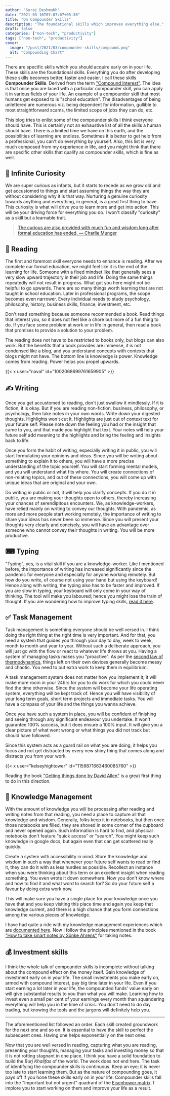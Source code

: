 ```yaml
---
author: "Suraj Deshmukh"
date: "2021-03-16T07:07:07+05:30"
title: "On Compounder Skills"
description: "The foundational skills which improves everything else."
draft: false
categories: ["non-tech", "productivity"]
tags: ["non-tech", "productivity"]
cover:
  image: "/post/2021/03/compounder-skills/compound.png"
  alt: "Compounding Chart"
---
```


There are specific skills which you should acquire early on in your life. These skills are the foundational skills. Everything you do after developing these skills becomes better, faster and easier. I call these skills **Compounder Skills**. Derived from the term ["Compound Interest"](https://en.wikipedia.org/wiki/Compound_interest). The idea is that once you are laced with a particular compounder skill, you can apply it in various fields of your life. An example of a compounder skill that most humans get exposed to is "school education". The disadvantages of being unlettered are numerous viz. being dependent for information, gullible to most straightforward scams, the limited scope of jobs they can do, etc.

This blog tries to enlist some of the compounder skills I think everyone should have. This is certainly not an exhaustive list of all the skills a human should have. There is a limited time we have on this earth, and the possibilities of learning are endless. Sometimes it is better to get help from a professional, you can't do everything by yourself. Also, this list is very much composed from my experience in life, and you might think that there are specific other skills that qualify as compounder skills, which is fine as well.

## 🤔 Infinite Curiosity

We are super curious as infants, but it starts to recede as we grow old and get accustomed to things and start assuming things the way they are without considering why it is that way. Nurturing a genuine curiosity towards anything and everything, in general, is a great first thing to have. This curiosity is what will drive you to learn more and get into action. This will be your driving force for everything you do. I won't classify "curiosity" as a skill but a learnable trait.

> [The curious are also provided with much fun and wisdom long after formal education has ended. — Charlie Munger](https://fs.blog/great-talks/psychology-human-misjudgment/)

## 📖 Reading

The first and foremost skill everyone needs to enhance is reading. After we complete our formal education, we might feel like it is the end of the learning for life. Someone with a fixed mindset like that generally sees a very slow upward trajectory in their job and life. Doing the same things repeatedly will not result in progress. What got you here might not be helpful to go upwards. There are so many things worth learning that are not taught in school education. Later in professional programs, the scope becomes even narrower. Every individual needs to study psychology, philosophy, history, business skills, finance, investment, etc.

Don't read something because someone recommended a book. Read things that interest you, so it does not feel like a chore but more of a fun thing to do. If you face some problem at work or in life in general, then read a book that promises to provide a solution to your problem.

The reading does not have to be restricted to books only, but blogs can also work. But the benefits that a book provides are immense, it is not condensed like a blog, and you understand concepts with contexts that blogs might not have. The bottom line is knowledge is power. Knowledge comes from reading. Power helps you propel upwards.

{{< x user="naval" id="1002068699761659905" >}}

## ✍ Writing

Once you get accustomed to reading, don't just swallow it mindlessly. If it is fiction, it is okay. But if you are reading non-fiction, business, philosophy, or psychology, then take notes in your own words. Write down your digested thoughts. Highlights won't cut it. Highlights are just out of context text for your future self. Please note down the feeling you had or the insight that came to you, and that made you highlight that text. Your notes will help your future self add meaning to the highlights and bring the feeling and insights back to life.

Once you form the habit of writing, especially writing it in public, you will start formulating your opinions and ideas. Since you will be writing about something to explain it to others, you will have a more precise understanding of the topic yourself. You will start forming mental models, and you will understand what fits where. You will create connections of non-relating topics, and out of these connections, you will come up with unique ideas that are original and your own.

Do writing in public or not, it will help you clarify concepts. If you do it in public, you are making your thoughts open to others, thereby increasing your chances of serendipitous encounters. We, as knowledge-workers, have relied mainly on writing to convey our thoughts. With pandemic, as more and more people start working remotely, the importance of writing to share your ideas has never been so immense. Since you will present your thoughts very clearly and concisely, you will have an advantage over someone who cannot convey their thoughts in writing. You will be more productive.

## ⌨ Typing

"Typing", yes, is a vital skill if you are a knowledge-worker. Like I mentioned before, the importance of writing has increased significantly since the pandemic for everyone and especially for anyone working remotely. But how do you write, of course not using your hand but using the keyboard! Hence along with writing, the typing also has to be faster and improved. If you are slow in typing, your keyboard will only come in your way of thinking. The tool will make you laboured; hence you might lose the train of thought. If you are wondering how to improve typing skills, [read it here](https://suraj.io/post/2021/02/typing-skills/).

## ✅ Task Management

Task management is something everyone should be well versed in. I think doing the right thing at the right time is very important. And for that, you need a system that guides you through your day to day, week to week, month to month and year to year. Without such a deliberate approach, you will just go with the flow or react to whatever life throws at you. Having a system of managing tasks makes you "proactive". As per the [second law of thermodynamics](https://jamesclear.com/entropy), things left on their own devices generally become messy and chaotic. You need to put extra work to keep them in equilibrium.

A task management system does not matter how you implement it; it will make more room in your 24hrs for you to do work for which you could never find the time otherwise. Since the system will become your life operating system, everything will be kept track of. Hence you will have visibility of your long term goals, short term projects and immediate tasks. You will have a compass of your life and the things you wanna achieve.

Once you have such a system in place, you will be confident of finishing and seeing through any significant endeavour you undertake. It won't guarantee 100% success, but it does ensure a 100% input. It will give you a clear picture of what went wrong or what things you did not track but should have followed.

Since this system acts as a guard rail on what you are doing, it helps you focus and not get distracted by every new shiny thing that comes along and distracts you from your work.

{{< x user="kelseyhightower" id="1159871663460085760" >}}

Reading the book ["Getting things done by David Allen"](https://suraj.io/post/book-review-getting-things-done/) is a great first thing to do in this direction.

## 🧠 Knowledge Management

With the amount of knowledge you will be processing after reading and writing notes from that reading, you need a place to capture all that knowledge and wisdom. Generally, folks keep it in notebooks, but then once those notebooks are filled, they are shoved in some corner of the cupboard and never opened again. Such information is hard to find, and physical notebooks don't feature "quick access" or "search". You might keep such knowledge in google docs, but again even that can get scattered really quickly.

Create a system with accessibility in mind. Store the knowledge and wisdom in such a way that whenever your future self wants to read or find it, they can do it with as less hurdles as possible. Recollect an instance when you were thinking about this term or an excellent insight when reading something. You even wrote it down somewhere. Now you don't know where and how to find it and what word to search for? So do your future self a favour by doing extra work now.

This will make sure you have a single place for your knowledge once you have that and you keep visiting this place time and again you keep that knowledge current, and there is a high chance that you form connections among the various pieces of knowledge.

I have had quite a ride with my knowledge management experiences which are [documented here](https://suraj.io/post/2021/02/kms-journey/). Now I follow the principles mentioned in the book ["How to take smart notes by Sönke Ahrens"](https://suraj.io/post/book-review-how-to-take-smart-notes/) for taking notes.

## 💰 Investment skills

I think the whole talk of compounder skills is incomplete without talking about the compound effect on the money itself. Gain knowledge of investment early on in your life. The small investments you make early on, armed with compound interest, pay big time later in your life. Even if you start earning a lot later in your life, the compounded funds' value early on will give substantial results to you than what you will make.
Learning how to invest even a small per cent of your earnings every month than squandering everything will help you in the time of crisis. You don't need to do day trading, but knowing the tools and the jargons will definitely help you.

---

The aforementioned list followed an order. Each skill created groundwork for the next one and so on. It is essential to have the skill to perfect the subsequent ones. Having one helps exponentially on the next ones.

Now that you are well versed in reading, capturing what you are reading, presenting your thoughts, managing your tasks and investing money so that it is not rotting stagnant in one place. I think you have a solid foundation to build the _Burj Khalifas_ of the world. The work does not end here. The task of identifying the compounder skills is continuous. Keep an eye; it is never too late to start learning them. But as the nature of compounding goes, it pays off if you hone these skills early on in your life. Compounder skills fall into the "Important but not urgent" quadrant of the [Eisenhower matrix](https://en.wikipedia.org/wiki/Time_management#The_Eisenhower_Method). I implore you to start working on them and improve your life as a result.
